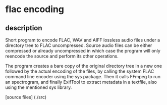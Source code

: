 # flac encoding

## description

Short program to encode FLAC, WAV and AIFF lossless audio files under
a directory tree to FLAC uncompressed.
Source audio files can be either compressed or already uncompressed
in which case the program will only reencode the source and perform
its other operations.

The program creates a bare copy of the original directory tree in a new one
followed by the actual encoding of the files, by calling the system FLAC
command line encoder using the sys package. Then it calls FFmpeg to run an
spectrogram, and finally ExifTool to extract metadata in a textfile, also
using the mentioned sys library.


[source files] (./src)


